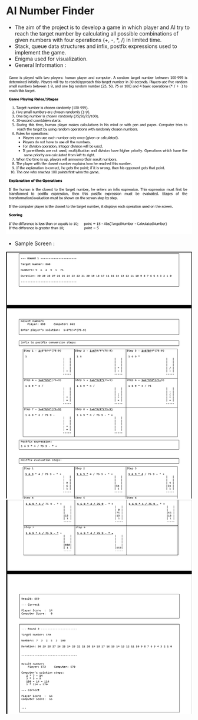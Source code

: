 # AI Number Finder

- The aim of the project is to develop a game in which player and AI try to reach the target number by calculating all possible combinations of given numbers with four operations (+, -, *, /) in limited time.
- Stack, queue data structures and infix, postfix expressions used to implement the game.
- Enigma used for visualization.
- General Information :

![general-info](general-info.png)

- Sample Screen :

![screen1](screen1.png)
![screen2](screen2.png)
